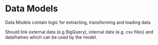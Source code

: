 # Data Models

Data Models contain logic for extracting, transforming and loading data

Should link external data (e.g BigQuery), internal data (e.g. csv files) and
dataframes which can be used by the model.
